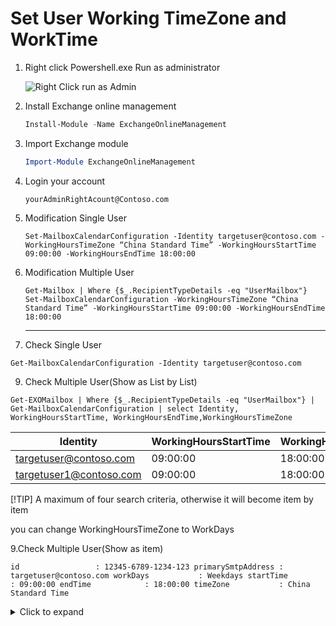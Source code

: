 # Set User Working TimeZone and WorkTime

1. Right click Powershell.exe Run as administrator

   ![Right Click run as Admin](https://na.cx/i/AUF89YN.webp)
2. Install Exchange online management

   ```powershell
   Install-Module -Name ExchangeOnlineManagement
   ```
3. Import Exchange module

   ```powershell
   Import-Module ExchangeOnlineManagement
   ```
4. Login your account

   ```
   yourAdminRightAcount@Contoso.com
   ```
5. Modification Single User

   ```
   Set-MailboxCalendarConfiguration -Identity targetuser@contoso.com -WorkingHoursTimeZone “China Standard Time” -WorkingHoursStartTime 09:00:00 -WorkingHoursEndTime 18:00:00
   ```
6. Modification Multiple User

   ```
   Get-Mailbox | Where {$_.RecipientTypeDetails -eq "UserMailbox"}  
   Set-MailboxCalendarConfiguration -WorkingHoursTimeZone “China Standard Time” -WorkingHoursStartTime 09:00:00 -WorkingHoursEndTime 18:00:00
   ```

   ---
7. Check Single User

```
Get-MailboxCalendarConfiguration -Identity targetuser@contoso.com 
```


9. Check Multiple User(Show as List by List)
    
 ```
Get-EXOMailbox | Where {$_.RecipientTypeDetails -eq "UserMailbox"} | Get-MailboxCalendarConfiguration | select Identity,  WorkingHoursStartTime, WorkingHoursEndTime,WorkingHoursTimeZone
```

| Identity                | WorkingHoursStartTime | WorkingHoursEndTime | WorkingHoursTimeZone |
   | ----------------------- | --------------------- | ------------------- | -------------------- |
   | targetuser@contoso.com  | 09:00:00              | 18:00:00            | China Standard Time  |
   | targetuser1@contoso.com | 09:00:00              | 18:00:00            | China Standard Time  |

[!TIP]   A maximum of four search criteria, otherwise it will become item by item

you can change WorkingHoursTimeZone to WorkDays




9.Check Multiple User(Show as item)

`id                 : 12345-6789-1234-123 primarySmtpAddress : targetuser@contoso.com workDays           : Weekdays startTime          : 09:00:00 endTime            : 18:00:00 timeZone           : China Standard Time`

<details>
  <summary>Click to expand</summary>
---

```
$DefaultStart = [timespan]::new(9, 0, 0);
$DefaultEnd   = [timespan]::new(18, 0, 0);

# Fetch the working hours of any mailbox.
Get-EXOMailbox -ResultSize unlimited -PropertySets StatisticsSeed -Filter "RecipientTypeDetails -ne 'DiscoveryMailbox'" |
    ForEach-Object {
        $CalenderCfg = Get-MailboxCalendarConfiguration -Identity $_.ExchangeGuid -WarningAction:SilentlyContinue;
  
        if (
            ($CalenderCfg.IsWorkingHoursSectionEnabled) -and (
                ($CalenderCfg.WorkDays -eq "Weekdays") -or
                ($CalenderCfg.WorkingHoursStartTime -ne $DefaultStart) -or
                ($CalenderCfg.WorkingHoursEndTime -ne $DefaultEnd)
            )
        )
        {
            # Output 
            [PSCustomObject] @{
                id = $_.ExchangeGuid;
                primarySmtpAddress = $_.PrimarySmtpAddress;
                workDays = $CalenderCfg.WorkDays;
                startTime = $CalenderCfg.WorkingHoursStartTime;
                endTime = $CalenderCfg.WorkingHoursEndTime;
                timeZone = $CalenderCfg.WorkingHoursTimeZone;
            }
        }
    }
```

---

</details>
